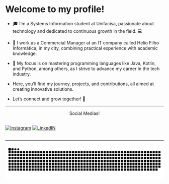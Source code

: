 #                                                     Welcome to my profile!


- 🎓 I’m a Systems Information student at Unifacisa, passionate about technology and dedicated to continuous growth in the field. 💻
- 💼 I work as a Commercial Manager at an IT company called Helio Filho Informática, in my city, combining practical experience with academic knowledge.

- 🚀 My focus is on mastering programming languages like Java, Kotlin, and Python, among others, as I strive to advance my career in the tech industry.

- Here, you’ll find my journey, projects, and contributions, all aimed at creating innovative solutions.
- Let’s connect and grow together! 🤝

___

<p align="center">Social Medias!</p>

## 
[![Instagram](https://img.shields.io/badge/Instagram-E4405F?style=for-the-badge&logo=instagram&logoColor=white)](https://www.instagram.com/alexandrearraes1)
[![LinkedIN](https://img.shields.io/badge/LinkedIn-0077B5?style=for-the-badge&logo=linkedin&logoColor=white)](www.linkedin.com/in/alexandrearraes5780)
<br><br>

___

<picture align="center">
  <source media="(prefers-color-scheme: dark)" srcset="https://raw.githubusercontent.com/alxndrarraes//alxndrarraes//output/github-contribution-grid-snake-dark.svg">
  <source media="(prefers-color-scheme: light)" srcset="https://raw.githubusercontent.com/alxndrarraes//alxndrarraes//output/github-contribution-grid-snake-dark.svg">
  <img align="center" alt="github contribution grid snake animation" src="https://raw.githubusercontent.com/alxndrarraes//alxndrarraes//output/github-contribution-grid-snake.svg">
</picture>
